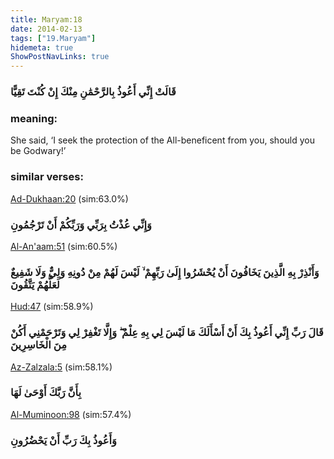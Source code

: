 ```yaml
---
title: Maryam:18
date: 2014-02-13
tags: ["19.Maryam"]
hidemeta: true 
ShowPostNavLinks: true 
---
```

### قَالَتْ إِنِّي أَعُوذُ بِالرَّحْمَٰنِ مِنْكَ إِنْ كُنْتَ تَقِيًّا
### meaning: 
She said, ‘I seek the protection of the All-beneficent from you, should you be Godwary!’
### similar verses: 

[Ad-Dukhaan:20](/44/20) (sim:63.0%)

### وَإِنِّي عُذْتُ بِرَبِّي وَرَبِّكُمْ أَنْ تَرْجُمُونِ

[Al-An'aam:51](/6/51) (sim:60.5%)

### وَأَنْذِرْ بِهِ الَّذِينَ يَخَافُونَ أَنْ يُحْشَرُوا إِلَىٰ رَبِّهِمْ ۙ لَيْسَ لَهُمْ مِنْ دُونِهِ وَلِيٌّ وَلَا شَفِيعٌ لَعَلَّهُمْ يَتَّقُونَ

[Hud:47](/11/47) (sim:58.9%)

### قَالَ رَبِّ إِنِّي أَعُوذُ بِكَ أَنْ أَسْأَلَكَ مَا لَيْسَ لِي بِهِ عِلْمٌ ۖ وَإِلَّا تَغْفِرْ لِي وَتَرْحَمْنِي أَكُنْ مِنَ الْخَاسِرِينَ

[Az-Zalzala:5](/99/5) (sim:58.1%)

### بِأَنَّ رَبَّكَ أَوْحَىٰ لَهَا

[Al-Muminoon:98](/23/98) (sim:57.4%)

### وَأَعُوذُ بِكَ رَبِّ أَنْ يَحْضُرُونِ
